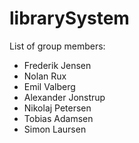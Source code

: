 # librarySystem

List of group members: 

- Frederik Jensen
- Nolan Rux
- Emil Valberg
- Alexander Jonstrup
- Nikolaj Petersen
- Tobias Adamsen
- Simon Laursen